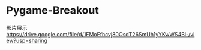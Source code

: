 # Pygame-Breakout
影片展示 https://drive.google.com/file/d/1FMoFfhcvj80OsdT26SmUh1yYKwWS4Bl-/view?usp=sharing
